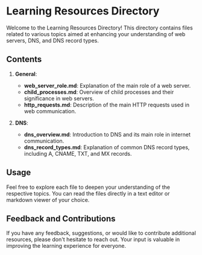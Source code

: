 # Learning Resources Directory

Welcome to the Learning Resources Directory! This directory contains files related to various topics aimed at enhancing your understanding of web servers, DNS, and DNS record types.

## Contents

1. **General**:
   - **web_server_role.md**: Explanation of the main role of a web server.
   - **child_processes.md**: Overview of child processes and their significance in web servers.
   - **http_requests.md**: Description of the main HTTP requests used in web communication.

2. **DNS**:
   - **dns_overview.md**: Introduction to DNS and its main role in internet communication.
   - **dns_record_types.md**: Explanation of common DNS record types, including A, CNAME, TXT, and MX records.

## Usage

Feel free to explore each file to deepen your understanding of the respective topics. You can read the files directly in a text editor or markdown viewer of your choice.

## Feedback and Contributions

If you have any feedback, suggestions, or would like to contribute additional resources, please don't hesitate to reach out. Your input is valuable in improving the learning experience for everyone.
